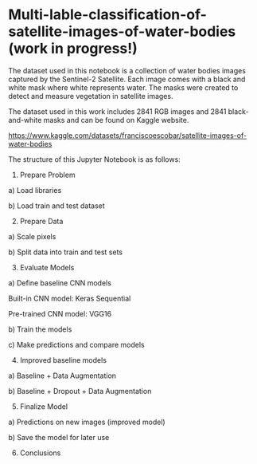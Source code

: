 # Multi-lable-classification-of-satellite-images-of-water-bodies (work in progress!)

The dataset used in this notebook is a collection of water bodies images captured by the Sentinel-2 Satellite. Each image comes with a 
black and white mask where white represents water. The masks were created to detect and measure vegetation in satellite images.

The dataset used in this work includes 2841 RGB images and 2841 black-and-white masks and can be found on Kaggle website.

https://www.kaggle.com/datasets/franciscoescobar/satellite-images-of-water-bodies

The structure of this Jupyter Notebook is as follows:

1. Prepare Problem

a) Load libraries

b) Load train and test dataset

2. Prepare Data

a) Scale pixels

b) Split data into train and test sets

3. Evaluate Models

a) Define baseline CNN models

Built-in CNN model: Keras Sequential

Pre-trained CNN model: VGG16

b) Train the models

c) Make predictions and compare models

4. Improved baseline models

a) Baseline + Data Augmentation

b) Baseline + Dropout + Data Augmentation

5. Finalize Model

a) Predictions on new images (improved model)

b) Save the model for later use

6. Conclusions

